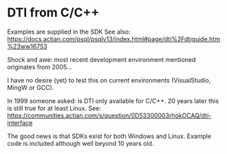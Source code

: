 # DTI from C/C++

Examples are supplied in the SDK
See also: https://docs.actian.com/psql/psqlv13/index.html#page/dti%2Fdtiguide.htm%23ww16753

Shock and awe: most recent development environment mentioned originates from 2005...

I have no desire (yet) to test this on current environments (VisualStudio, MingW or GCC).

In 1999 someone asked: is DTI only available for C/C++. 20 years later this is still true for at least Linux.
See: https://communities.actian.com/s/question/0D53300003rhokOCAQ/dti-interface

The good news is that SDKs exist for both Windows and Linux. Example code is included although well beyond 10 years old.
